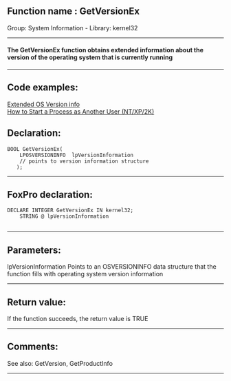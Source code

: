 
## Function name : GetVersionEx
Group: System Information - Library: kernel32    
***  


#### The GetVersionEx function obtains extended information about the version of the operating system that is currently running
***  


## Code examples:
[Extended OS Version info](../../samples/sample_023.md)  
[How to Start a Process as Another User (NT/XP/2K)](../../samples/sample_426.md)  

## Declaration:
```foxpro  
BOOL GetVersionEx(
    LPOSVERSIONINFO  lpVersionInformation 	
	// points to version information structure
   );  
```  
***  


## FoxPro declaration:
```foxpro  
DECLARE INTEGER GetVersionEx IN kernel32;
	STRING @ lpVersionInformation
  
```  
***  


## Parameters:
lpVersionInformation
Points to an OSVERSIONINFO data structure that the function fills with operating system version information  
***  


## Return value:
If the function succeeds, the return value is TRUE  
***  


## Comments:
See also: GetVersion, GetProductInfo   
  
***  


